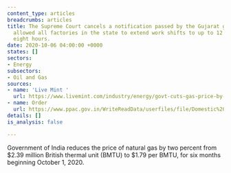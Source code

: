 ```yaml
---
content_type: articles
breadcrumbs: articles
title: The Supreme Court cancels a notification passed by the Gujarat government that
  allowed all factories in the state to extend work shifts to up to 12 hours from
  eight hours.
date: 2020-10-06 04:00:00 +0000
states: []
sectors:
- Energy
subsectors:
- Oil and Gas
sources:
- name: 'Live Mint '
  url: https://www.livemint.com/industry/energy/govt-cuts-gas-price-by-25-to-lowest-on-record-11601472586101.html
- name: Order
  url: https://www.ppac.gov.in/WriteReadData/userfiles/file/Domestic%20Natural%20Gas%20Price%20Oct%20%202020%20to%20March%202021.pdf
details: []
is_analysis: false

---
```

Government of India reduces the price of natural gas by two percent from $2.39 million British thermal unit (BMTU) to $1.79 per BMTU, for six months beginning October 1, 2020.